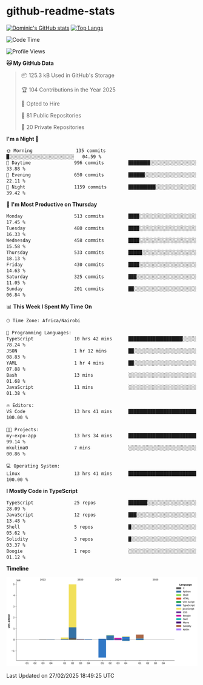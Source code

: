 # github-readme-stats
[![Dominic's GitHub stats](https://github-readme-stats.vercel.app/api?username=Domengo&show_icons=true)](https://github.com/anuraghazra/github-readme-stats)
[![Top Langs](https://github-readme-stats.vercel.app/api/top-langs/?username=Domengo&show_icons=true)](https://github.com/Domengo/github-readme-stats)

<!--START_SECTION:waka-->
![Code Time](http://img.shields.io/badge/Code%20Time-1%2C026%20hrs%2046%20mins-blue)

![Profile Views](http://img.shields.io/badge/Profile%20Views-3-blue)

**🐱 My GitHub Data** 

> 📦 125.3 kB Used in GitHub's Storage 
 > 
> 🏆 104 Contributions in the Year 2025
 > 
> 💼 Opted to Hire
 > 
> 📜 81 Public Repositories 
 > 
> 🔑 20 Private Repositories 
 > 
**I'm a Night 🦉** 

```text
🌞 Morning                135 commits         █░░░░░░░░░░░░░░░░░░░░░░░░   04.59 % 
🌆 Daytime                996 commits         ████████░░░░░░░░░░░░░░░░░   33.88 % 
🌃 Evening                650 commits         ██████░░░░░░░░░░░░░░░░░░░   22.11 % 
🌙 Night                  1159 commits        ██████████░░░░░░░░░░░░░░░   39.42 % 
```
📅 **I'm Most Productive on Thursday** 

```text
Monday                   513 commits         ████░░░░░░░░░░░░░░░░░░░░░   17.45 % 
Tuesday                  480 commits         ████░░░░░░░░░░░░░░░░░░░░░   16.33 % 
Wednesday                458 commits         ████░░░░░░░░░░░░░░░░░░░░░   15.58 % 
Thursday                 533 commits         █████░░░░░░░░░░░░░░░░░░░░   18.13 % 
Friday                   430 commits         ████░░░░░░░░░░░░░░░░░░░░░   14.63 % 
Saturday                 325 commits         ███░░░░░░░░░░░░░░░░░░░░░░   11.05 % 
Sunday                   201 commits         ██░░░░░░░░░░░░░░░░░░░░░░░   06.84 % 
```


📊 **This Week I Spent My Time On** 

```text
🕑︎ Time Zone: Africa/Nairobi

💬 Programming Languages: 
TypeScript               10 hrs 42 mins      ████████████████████░░░░░   78.24 % 
JSON                     1 hr 12 mins        ██░░░░░░░░░░░░░░░░░░░░░░░   08.83 % 
YAML                     1 hr 4 mins         ██░░░░░░░░░░░░░░░░░░░░░░░   07.88 % 
Bash                     13 mins             ░░░░░░░░░░░░░░░░░░░░░░░░░   01.68 % 
JavaScript               11 mins             ░░░░░░░░░░░░░░░░░░░░░░░░░   01.38 % 

🔥 Editors: 
VS Code                  13 hrs 41 mins      █████████████████████████   100.00 % 

🐱‍💻 Projects: 
my-expo-app              13 hrs 34 mins      █████████████████████████   99.14 % 
mkulima0                 7 mins              ░░░░░░░░░░░░░░░░░░░░░░░░░   00.86 % 

💻 Operating System: 
Linux                    13 hrs 41 mins      █████████████████████████   100.00 % 
```

**I Mostly Code in TypeScript** 

```text
TypeScript               25 repos            ███████░░░░░░░░░░░░░░░░░░   28.09 % 
JavaScript               12 repos            ███░░░░░░░░░░░░░░░░░░░░░░   13.48 % 
Shell                    5 repos             █░░░░░░░░░░░░░░░░░░░░░░░░   05.62 % 
Solidity                 3 repos             █░░░░░░░░░░░░░░░░░░░░░░░░   03.37 % 
Boogie                   1 repo              ░░░░░░░░░░░░░░░░░░░░░░░░░   01.12 % 
```



**Timeline**

![Lines of Code chart](https://raw.githubusercontent.com/Domengo/Domengo/main/assets/bar_graph.png)


 Last Updated on 27/02/2025 18:49:25 UTC
<!--END_SECTION:waka-->


